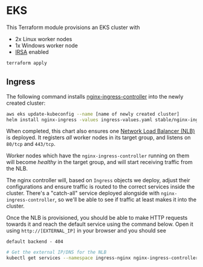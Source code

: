 # EKS

This Terraform module provisions an EKS cluster with

- 2x Linux worker nodes
- 1x Windows worker node
- [IRSA](https://docs.aws.amazon.com/eks/latest/userguide/iam-roles-for-service-accounts.html) enabled

```bash
terraform apply
```

## Ingress

The following command installs [nginx-ingress-controller](https://kubernetes.github.io/ingress-nginx/) into the newly created cluster:

```bash
aws eks update-kubeconfig --name [name of newly created cluster]
helm install nginx-ingress -values ingress-values.yaml stable/nginx-ingress
```

When completed, this chart also ensures one [Network Load Balancer (NLB)]( https://docs.aws.amazon.com/elasticloadbalancing/latest/network/introduction.html) is deployed.
It registers *all* worker nodes in its target group, and listens on `80/tcp` and `443/tcp`.

Worker nodes which have the `nginx-ingress-controller` running on them will become _healthy_ in the target group,
and will start receiving traffic from the NLB.

The nginx controller will, based on `Ingress` objects we deploy, adjust their configurations and ensure traffic is routed to the correct services inside the cluster.
There's a "catch-all" service deployed alongside with `nginx-ingress-controller`, so we'll be able to see if traffic at least makes it into the cluster.

Once the NLB is provisioned, you should be able to make HTTP requests towards it and reach the default service using the command below.
Open it using `http://[EXTERNAL_IP]` in your browser and you should see

```
default backend - 404
```

```bash
# Get the external IP/DNS for the NLB
kubectl get services --namespace ingress-nginx nginx-ingress-controller --output jsonpath='{.status.loadBalancer.ingress[0].ip}'
```

